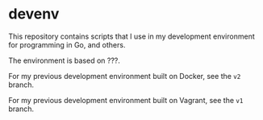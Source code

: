 # devenv

This repository contains scripts that I use in my development environment for programming in Go, and others.

The environment is based on ???.

For my previous development environment built on Docker, see the `v2` branch.

For my previous development environment built on Vagrant, see the `v1` branch.

